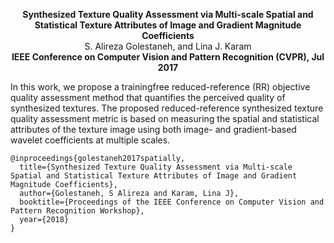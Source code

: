 
<p align="center">
  <b>Synthesized Texture Quality Assessment via Multi-scale Spatial and Statistical Texture Attributes of Image and Gradient Magnitude Coefficients </b><br>
  S. Alireza Golestaneh, and Lina J. Karam<br>
    <b> IEEE Conference on Computer Vision and Pattern Recognition (CVPR), Jul 2017</b>

</p>


  
  


In this work,  we propose a trainingfree
reduced-reference (RR) objective quality assessment
method that quantifies the perceived quality of synthesized
textures. The proposed reduced-reference synthesized texture
quality assessment metric is based on measuring the
spatial and statistical attributes of the texture image using
both image- and gradient-based wavelet coefficients at
multiple scales.


```
@inproceedings{golestaneh2017spatially,
  title={Synthesized Texture Quality Assessment via Multi-scale Spatial and Statistical Texture Attributes of Image and Gradient Magnitude Coefficients},
  author={Golestaneh, S Alireza and Karam, Lina J},
  booktitle={Proceedings of the IEEE Conference on Computer Vision and Pattern Recognition Workshop},
  year={2018}
}
```


